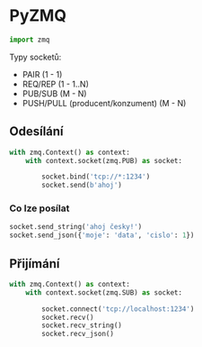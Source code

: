 # PyZMQ

```python
import zmq
```

Typy socketů:

- PAIR (1 - 1)
- REQ/REP (1 - 1..N)
- PUB/SUB (M - N)
- PUSH/PULL (producent/konzument) (M - N)

## Odesílání

```python
with zmq.Context() as context:
    with context.socket(zmq.PUB) as socket:

        socket.bind('tcp://*:1234')
        socket.send(b'ahoj')
```

### Co lze posílat

```python
socket.send_string('ahoj česky!')
socket.send_json({'moje': 'data', 'cislo': 1})
```

## Přijímání

```python
with zmq.Context() as context:
    with context.socket(zmq.SUB) as socket:

        socket.connect('tcp://localhost:1234')
        socket.recv()
        socket.recv_string()
        socket.recv_json()
```
